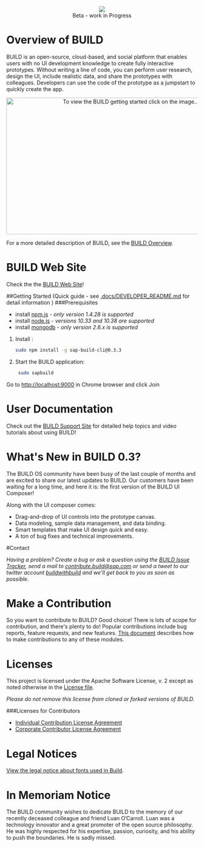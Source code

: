 <p align="center">
<a href="https://www.youtube.com/watch?v=PQaZqxVtln4
" target="_blank"><img src = "https://github.com/SAP/BUILD/blob/master/docs/images/BUILD_Logo_Light.png?raw=true" /></a>
<br />
Beta - work in Progress
</p>

# Overview of BUILD
BUILD  is an open-source, cloud-based, and social platform that enables users with no UI development knowledge to create fully interactive prototypes. Without writing a line of code, you can perform user research, design the UI, include realistic data, and share the prototypes with colleagues. Developers can use the code of the prototype as a jumpstart to quickly create the app.

<p align="center">
<a href="https://www.youtube.com/watch?v=PQaZqxVtln4
" target="_blank"><img src="https://github.com/SAP/BUILD/blob/data-model-samples/docs/images/image_youtube_email.png?raw=true" 
alt="To view the BUILD getting started click on the image..." width="640" height="360"/></a>
</p>

For a more detailed description of BUILD, see the [BUILD Overview](https://github.com/SAP/BUILD/wiki/BUILD-Overview).

# BUILD Web Site
Check the the [BUILD Web Site](http://www.build.me/)! 


##Getting Started 
(Quick guide - see [.docs/DEVELOPER_README.md](https://github.com/devinea/BUILD/blob/master/docs/DEVELOPER_README.md) for detail information )
###Prerequisites
- install [npm.js](https://docs.npmjs.com/cli/install) - _*only version 1.4.28 is supported*_
- install [node.js](https://docs.npmjs.com/cli/install) - _*versions 10.33 and 10.38 are supported*_
- install [mongodb](https://www.mongodb.org/downloads#previous) - _*only version 2.6.x is supported*_

1. Install :
    ```sh 
    sudo npm install -g sap-build-cli@0.3.3
    ```

4. Start the BUILD application:
    ```sh
     sudo sapbuild
    ```

Go to [http://localhost:9000](http://localhost:9000) in Chrome browser and click Join


# User Documentation
Check out the [BUILD Support Site](http://sap.github.io/BUILD_User_Assistance) for detailed help topics and video tutorials about using BUILD!

# What's New in BUILD 0.3?
The BUILD OS community have been busy of the last couple of months and are excited to share our latest updates to BUILD.
Our customers have been waiting for a long time, and here it is: the first version of the BUILD UI Composer! 

Along with the UI composer comes:
+ Drag-and-drop of UI controls into the prototype canvas.
+ Data modeling, sample data management, and data binding.
+ Smart templates that make UI design quick and easy.
+ A ton of bug fixes and technical improvements.

#Contact

_Having a problem? Create a bug or ask a question using the [BUILD Issue Tracker](https://github.com/SAP/BUILD/issues), send a mail to contribute.build@sap.com or send a tweet to our twitter account [buildwithbuild](https://twitter.com/buildwithbuild) and we'll get back to you as soon as possible._ 

# Make a Contribution

So you want to contribute to BUILD? Good choice! There is lots of scope for contribution, and there's plenty to do! 
Popular contributions include bug reports, feature requests, and new features. [This document](https://github.com/SAP/BUILD/blob/master/Contributing.md) describes how to make contributions to any of these modules.

# Licenses

This project is licensed under the Apache Software License, v. 2 except as noted otherwise in the [License file](https://github.com/SAP/BUILD/blob/master/LICENSE.txt).

_Please do not remove this license from cloned or forked versions of BUILD._

###Licenses for Contributors

+ [Individual Contribution License Agreement](https://github.com/SAP/BUILD/blob/master/docs/SAP%20License%20Agreements/SAP%2BIndividual%2BContributor%2BLicense%2BAgreement.pdf) 
+ [Corporate Contributor License Agreement](https://github.com/SAP/BUILD/blob/master/docs/SAP%20License%20Agreements/SAP%2BCorporate%2BContributor%2BLicense%2BAgreement.pdf) 

# Legal Notices

[View the legal notice about fonts used in Build](https://github.com/SAP/BUILD/wiki/Legal-Notice-About-Fonts).

# In Memoriam Notice

The BUILD community wishes to dedicate BUILD to the memory of our recently deceased colleague and friend Luan O’Carroll. Luan was a technology innovator and a great promoter of the open source philosophy. He was highly respected for his expertise, passion, curiosity, and his ability to push the boundaries. He is sadly missed.
